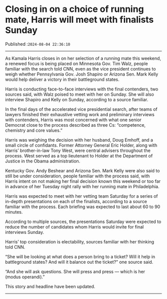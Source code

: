 # Closing in on a choice of running mate, Harris will meet with finalists Sunday

Published :`2024-08-04 22:36:10`

---

As Kamala Harris closes in on her selection of a running mate this weekend, a renewed focus is being placed on Minnesota Gov. Tim Walz, people familiar with the search told CNN, even as the vice president continues to weigh whether Pennsylvania Gov. Josh Shapiro or Arizona Sen. Mark Kelly would help deliver a victory in their battleground states.

Harris is conducting face-to-face interviews with the final contenders, two sources said, with Walz poised to meet with her on Sunday. She will also interview Shapiro and Kelly on Sunday, according to a source familiar.

In the final days of the accelerated vice presidential search, after teams of lawyers finished their exhaustive vetting work and preliminary interviews with contenders, Harris was most concerned with what one senior Democrat close to the process described as three Cs: “competence, chemistry and core values.”

Harris was weighing the decision with her husband, Doug Emhoff, and a small circle of confidants. Former Attorney General Eric Holder, along with Harris’ brother-in-law Tony West, were central advisers throughout the process. West served as a top lieutenant to Holder at the Department of Justice in the Obama administration.

Kentucky Gov. Andy Beshear and Arizona Sen. Mark Kelly were also said to still be under consideration, people familiar with the process said, with Harris intent on not making her final decision known this weekend or too far in advance of her Tuesday night rally with her running mate in Philadelphia.

Harris was expected to meet with her vetting team Saturday for a series of in-depth presentations on each of the finalists, according to a source familiar with the process. Each briefing was expected to last about 60 to 90 minutes.

According to multiple sources, the presentations Saturday were expected to reduce the number of candidates whom Harris would invite for final interviews Sunday.

Harris’ top consideration is electability, sources familiar with her thinking told CNN.

“She will be looking at what does a person bring to a ticket? Will it help in battleground states? And will it balance out the ticket?” one source said.

“And she will ask questions. She will press and press — which is her (modus operandi).”

This story and headline have been updated.

---

